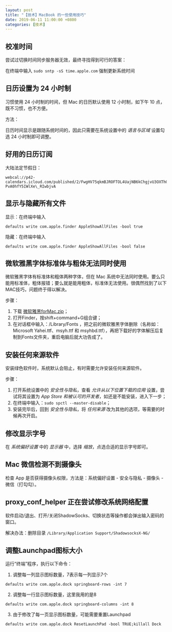 ```yaml
---
layout: post
title: "【技术】MacBook 的一些使用技巧"
date: 2019-06-11 11:00:00 +0800
categories: [技术]
---
```


## 校准时间

尝试过切换时间同步服务器无效，最终寻找得到可行的答案：

在终端中输入 `sudo sntp -sS time.apple.com` 强制更新系统时间

## 日历设置为 24 小时制

习惯使用 24 小时制的时间，但 Mac 的日历默认使用 12 小时制，如下午 10 点，既不习惯，也不方便。

方法：

日历时间显示是跟随系统时间的，因此只需要在系统设置中的 *语言与区域* 设置勾选 24 小时制即可调整。

## 好用的日历订阅

大陆法定节假日：

	webcal://p42-calendars.icloud.com/published/2/FwgHV75qkmBJROFTOL4UajNB6kChgjvU3OXThGwApQRMHpPeshnDpxSwbQbKUDYpBXoSxIk7PsTa6EXyAjNVn-PvA0hfY5IWlXe\_RIwbjvA

## 显示与隐藏所有文件

显示：在终端中输入

`defaults write com.apple.finder AppleShowAllFiles -bool true`

隐藏：在终端中输入

`defaults write com.apple.finder AppleShowAllFiles -bool false`

## 微软雅黑字体标准体与粗体无法同时使用

微软雅黑字体有标准体和粗体两种字体，但在 Mac 系统中无法同时使用。要么只能用标准体，粗体报错；要么就是能用粗体，标准体无法使用。很偶然找到了以下MAC技巧，问题终于得以解决。

步骤：

1. 下载 [微软雅黑forMac.zip][1]；
2. 打开Finder，按shift+command+G组合键；
3. 在对话框中输入：/Library/Fonts ，把之前的微软雅黑字体删除（名称如：Microsoft Yahei.ttf、msyh.ttf 和 msyhbd.ttf），再把下载好的字体解压后复制到Fonts文件夹，重启电脑后就大功告成了。

## 安装任何来源软件

安装绿色软件时，系统默认会阻止，有时需要允许安装任何来源软件。

步骤：

1. 打开系统设置中的 *安全性与隐私*，查看 *允许从以下位置下载的应用* 设置，尝试将其设置为 *App Store 和被认可的开发者*，如还是不能安装，进入下一步；
2. 在终端中输入：`sudo spctl --master-disable`；
3. 安装完毕后，回到 *安全性与隐私*，将 *任何来源* 改为其他的选项，等需要的时候再次开启。

## 修改显示字号

在 *系统偏好设置* 中的 *显示器* 中，选择 *缩放*，点选合适的显示字号即可。

## Mac 微信检测不到摄像头

检查 App 是否获得摄像头权限，方法是：系统偏好设置 - 安全与隐私 - 摄像头 - 微信（打勾勾）。

## proxy_conf_helper 正在尝试修改系统网络配置

软件启动/退出、打开/关闭ShadowSocks、切换状态等操作都会弹出输入密码的窗口。

解决办法：删除目录 `/Library/Application Support/ShadowsocksX-NG/`

[1]:	https://lanzous.com/icnis6h?_blank

## 调整Launchpad图标大小

运行“终端”程序，执行以下命令：

1. 调整每一列显示图标数量，7表示每一列显示7个

`defaults write com.apple.dock springboard-rows -int 7`

2. 调整每一行显示图标数量，这里我用的是8

`defaults write com.apple.dock springboard-columns -int 8`

3. 由于修改了每一页显示图标数量，可能需要重置Launchpad

`defaults write com.apple.dock ResetLaunchPad -bool TRUE;killall Dock`